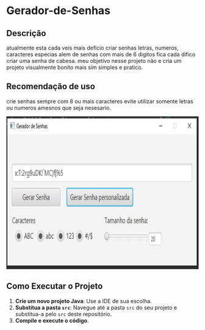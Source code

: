 # Gerador-de-Senhas

## Descrição
atualmente esta cada veis mais deficio criar senhas letras, numeros, caracteres especias  alem de senhas com mais de 6 digitos fica cada difico criar uma senha de cabesa.
meu objetivo nesse projeto não e cria um projeto visualmente bonito mais sim simples e pratico.

## Recomendação de uso

crie senhas sempre com 8 ou mais caracteres evite utilizar somente letras ou numeros amesnos que seja nesesario.

<img src="Capturar.png" height="400" alt="img aplicação em execução"/>

## Como Executar o Projeto

1. **Crie um novo projeto Java**: Use a IDE de sua escolha.
2. **Substitua a pasta `src`**: Navegue até a pasta `src` do seu projeto e substitua-a pelo `src` deste repositório.
3. **Compile e execute o código**.
